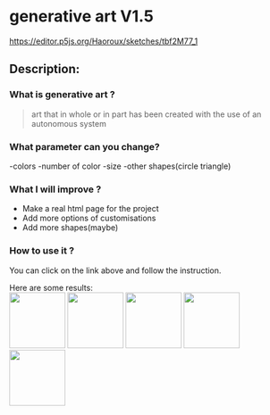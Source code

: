 # generative art V1.5
https://editor.p5js.org/Haoroux/sketches/tbf2M77_1
## Description:
### What is generative art ?
>art that in whole or in part has been created with the use of an autonomous system
### What parameter can you change?
-colors
-number of color
-size
-other shapes(circle triangle)  
 

### What I will improve ?
- Make a real html page for the project
- Add more options of customisations
- Add more shapes(maybe)

### How to use it ?
You can click on the link above and follow the instruction.

Here are some results:  
<img src="https://github.com/Haoroux/generatif-art/assets/52127278/44245b22-ff54-4b1d-abbf-c70482321cf8" width="100" height="100" />
<img src="https://github.com/Haoroux/generative-art/assets/52127278/7881c31f-72ef-41c2-a200-08115db4c508" width="100" height="100" />
<img src="https://github.com/Haoroux/generative-art/assets/52127278/44125147-426e-4348-8861-be11ac8f580a" width="100" height="100" />
<img src="https://github.com/Haoroux/generative-art/assets/52127278/87c75a79-f0e4-40c5-a9ae-e127ad2bac6c" width="100" height="100" />
<img src="https://github.com/Haoroux/generative-art/assets/52127278/116d8ea4-3733-4954-b0e1-419eedc6b84e" width="100" height="100" />
